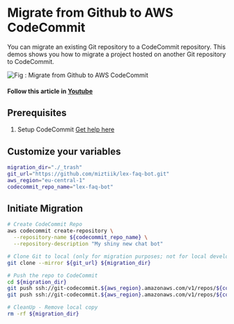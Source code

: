 # Migrate from Github to AWS CodeCommit
You can migrate an existing Git repository to a CodeCommit repository. This demos shows you how to migrate a project hosted on another Git repository to CodeCommit.

![Fig : Migrate from Github to AWS CodeCommit](https://raw.githubusercontent.com/miztiik/serverless-kms-sentry/master/images/serverless-kms-sentry.png)

#### Follow this article in [Youtube](https://youtu.be/UYaV-VfnbT8)

## Prerequisites
1. Setup CodeCommit [Get help here](https://www.youtube.com/watch?v=78KM7AXN4AA)

## Customize your variables
```sh
migration_dir="./_trash"
git_url="https://github.com/miztiik/lex-faq-bot.git"
aws_region="eu-central-1"
codecommit_repo_name="lex-faq-bot"
```

## Initiate Migration
```sh
# Create CodeCommit Repo
aws codecommit create-repository \
  --repository-name ${codecommit_repo_name} \
  --repository-description "My shiny new chat bot"

# Clone Git to local (only for migration purposes; not for local development)
git clone --mirror ${git_url} ${migration_dir}

# Push the repo to CodeCommit
cd ${migration_dir}
git push ssh://git-codecommit.${aws_region}.amazonaws.com/v1/repos/${codecommit_repo_name} --all
git push ssh://git-codecommit.${aws_region}.amazonaws.com/v1/repos/${codecommit_repo_name} --tags

# CleanUp - Remove local copy
rm -rf ${migration_dir}
```